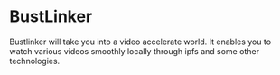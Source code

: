 # BustLinker

Bustlinker will take you into a video accelerate world.
It enables you to watch various videos smoothly locally through ipfs and some other technologies.

